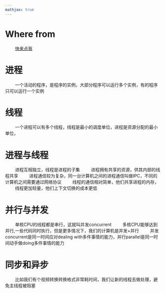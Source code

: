 ```yaml
---
mathjax: true
---
```


# Where from
&emsp;&emsp; [快来点我](https://www.bilibili.com/video/BV1z7411H7zd?p=5)

# 进程
&emsp;&emsp; 一个活动的程序，是程序的实例，大部分程序可以运行多个实例，有的程序只可以运行一个实例
<!--more-->
# 线程
&emsp;&emsp; 一个进程可以有多个线程，线程是最小的调度单位，进程是资源分配的最小单位，

# 进程与线程
&emsp;&emsp; 进程互相独立，线程是进程的子集
&emsp;&emsp; 进程拥有共享的资源，供其内部的线程共享
&emsp;&emsp; 进程通信较为复杂，同一台计算机之间的进程通信叫做IPC，不同的计算机之间需要通过网络协议
&emsp;&emsp; 线程的通信相对简单，他们共享进程的内存，
&emsp;&emsp; 线程更加轻量，他们上下文切换的成本更低

# 并行与并发
&emsp;&emsp; 单核CPU的线程都是串行，这就叫并发concurrent
&emsp;&emsp; 多核CPU能够达到并行,一些代码同时执行，但是更多情况下，我们的计算机是并发+并行
&emsp;&emsp; 并发concurrent是同一时间应对dealing with多件事情的能力，并行parallel是同一时间动手做doing多件事情的能力
  

# 同步和异步
&emsp;&emsp; 比如我们有个视频转换转换格式非常耗时间，我们让新的线程去做处理，避免主线程被阻塞

